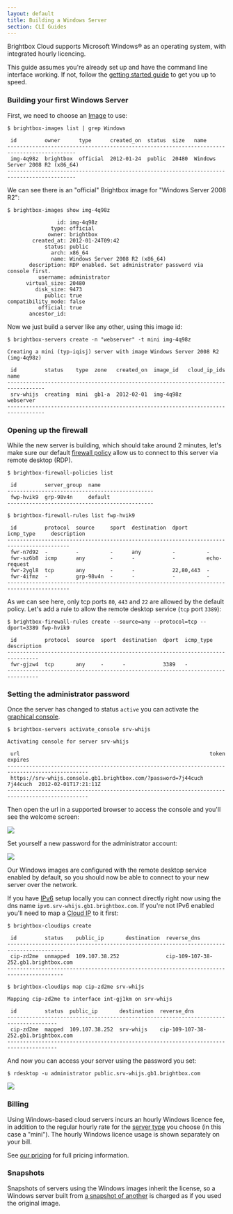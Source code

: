 ```yaml
---
layout: default
title: Building a Windows Server
section: CLI Guides
---
```


Brightbox Cloud supports Microsoft Windows® as an operating system,
with integrated hourly licencing.

This guide assumes you're already set up and have the command line
interface working. If not, follow the
[getting started guide](/guides/cli/getting-started/) to get you up to
speed.

### Building your first Windows Server

First, we need to choose an [Image](/reference/server-images/) to use:

    $ brightbox-images list | grep Windows

     id         owner      type      created_on  status  size   name                           
    --------------------------------------------------------------------------------------------
     img-4q98z  brightbox  official  2012-01-24  public  20480  Windows Server 2008 R2 (x86_64)
    --------------------------------------------------------------------------------------------

We can see there is an "official" Brightbox image for "Windows Server 2008 R2":

    $ brightbox-images show img-4q98z
    
                    id: img-4q98z
                  type: official
                 owner: brightbox
            created_at: 2012-01-24T09:42
                status: public
                  arch: x86_64
                  name: Windows Server 2008 R2 (x86_64)
           description: RDP enabled. Set administrator password via console first.
              username: administrator
          virtual_size: 20480
             disk_size: 9473
                public: true
    compatibility_mode: false
              official: true
           ancestor_id: 

Now we just build a server like any other, using this image id:

    $ brightbox-servers create -n "webserver" -t mini img-4q98z
    
    Creating a mini (typ-iqisj) server with image Windows Server 2008 R2 (img-4q98z)
    
     id         status    type  zone   created_on  image_id   cloud_ip_ids  name     
    ----------------------------------------------------------------------------------
     srv-whijs  creating  mini  gb1-a  2012-02-01  img-4q98z                webserver
    ----------------------------------------------------------------------------------


### Opening up the firewall

While the new server is building, which should take around 2 minutes,
let's make sure our default [firewall policy](/reference/firewall/)
allow us to connect to this server via remote desktop (RDP).

    $ brightbox-firewall-policies list
    
     id         server_group  name                
    -----------------------------------------------
     fwp-hvik9  grp-98v4n     default             
    -----------------------------------------------

    $ brightbox-firewall-rules list fwp-hvik9
    
     id         protocol  source     sport  destination  dport      icmp_type     description
    ------------------------------------------------------------------------------------------
     fwr-n7d92  -         -          -      any          -          -                        
     fwr-sz6b8  icmp      any        -      -            -          echo-request             
     fwr-2ygl8  tcp       any        -      -            22,80,443  -                        
     fwr-4ifmz  -         grp-98v4n  -      -            -          -                        
    ------------------------------------------------------------------------------------------

As we can see here, only tcp ports `80`, `443` and `22` are allowed by
the default policy. Let's add a rule to allow the remote desktop
service (`tcp` port `3389`):

    $ brightbox-firewall-rules create --source=any --protocol=tcp --dport=3389 fwp-hvik9
    
     id         protocol  source  sport  destination  dport  icmp_type  description
    --------------------------------------------------------------------------------
     fwr-gjzw4  tcp       any     -      -            3389   -                     
    --------------------------------------------------------------------------------

### Setting the administrator password

Once the server has changed to status `active` you can activate the
[graphical console](/guides/cli/graphical-console/).

    $ brightbox-servers activate_console srv-whijs
    
    Activating console for server srv-whijs
    
     url                                                             token     expires             
    ------------------------------------------------------------------------------------------------
     https://srv-whijs.console.gb1.brightbox.com/?password=7j44cuch  7j44cuch  2012-02-01T17:21:11Z
    ------------------------------------------------------------------------------------------------

Then open the url in a supported browser to access the console and
you'll see the welcome screen:

![](/images/windows-welcome-screen.png)

Set yourself a new password for the administrator account:

![](/images/windows-set-password.png)

Our Windows images are configured with the remote desktop service
enabled by default, so you should now be able to connect to your new
server over the network.

If you have [IPv6](http://brightbox.com/blog/2012/01/11/ipv6-servers/)
setup locally you can connect directly right now using the dns name
`ipv6.srv-whijs.gb1.brightbox.com`. If you're not IPv6 enabled you'll
need to map a [Cloud IP](/reference/cloud-ips/) to it first:

    $ brightbox-cloudips create
    
     id         status    public_ip       destination  reverse_dns                         
    ----------------------------------------------------------------------------------------
     cip-zd2me  unmapped  109.107.38.252               cip-109-107-38-252.gb1.brightbox.com
    ----------------------------------------------------------------------------------------
    
    $ brightbox-cloudips map cip-zd2me srv-whijs
    
    Mapping cip-zd2me to interface int-gj1km on srv-whijs
    
     id         status  public_ip       destination  reverse_dns                         
    --------------------------------------------------------------------------------------
     cip-zd2me  mapped  109.107.38.252  srv-whijs    cip-109-107-38-252.gb1.brightbox.com
    --------------------------------------------------------------------------------------

And now you can access your server using the password you set:

    $ rdesktop -u administrator public.srv-whijs.gb1.brightbox.com

![](/images/windows-ie9.png)

### Billing

Using Windows-based cloud servers incurs an hourly Windows licence
fee, in addition to the regular hourly rate for the
[server type](/reference/glossary/#server_type) you choose (in this
case a "mini"). The hourly Windows licence usage is shown separately
on your bill.

See
[our pricing](http://brightbox.com/pricing/#cloud_servers) for full pricing
information.

### Snapshots

Snapshots of servers using the Windows images inherit the license, so
a Windows server built from
[a snapshot of another](/guides/cli/create-a-snapshot/) is charged as
if you used the original image.
